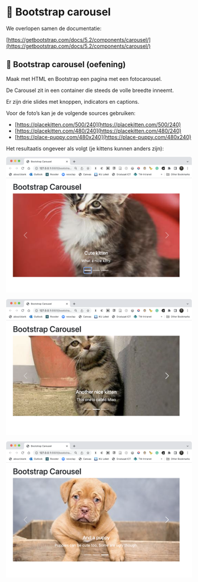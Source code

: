# 📘 Bootstrap carousel

We overlopen samen de documentatie:

[https://getbootstrap.com/docs/5.2/components/carousel/](https://getbootstrap.com/docs/5.2/components/carousel/)

## 💪 Bootstrap carousel (oefening)

Maak met HTML en Bootstrap een pagina met een fotocarousel.

De Carousel zit in een container die steeds de volle breedte inneemt.

Er zijn drie slides met knoppen, indicators en captions.

Voor de foto’s kan je de volgende sources gebruiken:

 - [https://placekitten.com/500/240](https://placekitten.com/500/240)
 - [https://placekitten.com/480/240](https://placekitten.com/480/240)
 - [https://place-puppy.com/480x240](https://place-puppy.com/480x240)

Het resultaatis ongeveer als volgt (je kittens kunnen anders zijn):

![1](_images/06-03-carousel-1.png)

![2](_images/06-03-carousel-2.png)

![3](_images/06-03-carousel-3.png)